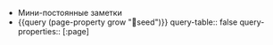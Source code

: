 - Мини-постоянные заметки
- {{query (page-property grow "🌱seed")}}
  query-table:: false
  query-properties:: [:page]